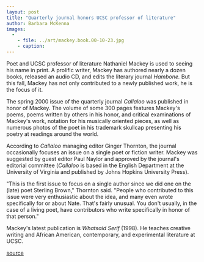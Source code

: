 ```yaml
---
layout: post
title: "Quarterly journal honors UCSC professor of literature"
author: Barbara McKenna
images:
  -
    - file: ../art/mackey.book.00-10-23.jpg
    - caption: 
---
```


Poet and UCSC professor of literature Nathaniel Mackey is used to seeing his name in print. A prolific writer, Mackey has authored nearly a dozen books, released an audio CD, and edits the literary journal _Hambone._ But this fall, Mackey has not only contributed to a newly published work, he is the focus of it.   
  
The spring 2000 issue of the quarterly journal _Callaloo_ was published in honor of Mackey. The volume of some 300 pages features Mackey's poems, poems written by others in his honor, and critical examinations of Mackey's work, notation for his musically oriented pieces, as well as numerous photos of the poet in his trademark skullcap presenting his poetry at readings around the world.   
  
According to _Callaloo_ managing editor Ginger Thornton, the journal occasionally focuses an issue on a single poet or fiction writer. Mackey was suggested by guest editor Paul Naylor and approved by the journal's editorial committee (_Callaloo_ is based in the English Department at the University of Virginia and published by Johns Hopkins University Press).   
  
"This is the first issue to focus on a single author since we did one on the (late) poet Sterling Brown," Thornton said. "People who contributed to this issue were very enthusiastic about the idea, and many even wrote specifically for or about Nate. That's fairly unusual. You don't usually, in the case of a living poet, have contributors who write specifically in honor of that person."  
  
Mackey's latest publication is _Whatsaid Serif_ (1998). He teaches creative writing and African American, contemporary, and experimental literature at UCSC.  
  
  

[source](http://www1.ucsc.edu/currents/00-01/10-23/mackey.html "Permalink to mackey")
